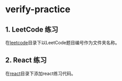 # verify-practice

## 1. LeetCode 练习    
在[leetcode](leetcode)目录下以LeetCode题目编号作为文件夹名称。

## 2. React 练习    
在[react](react)目录下添加react练习代码。
